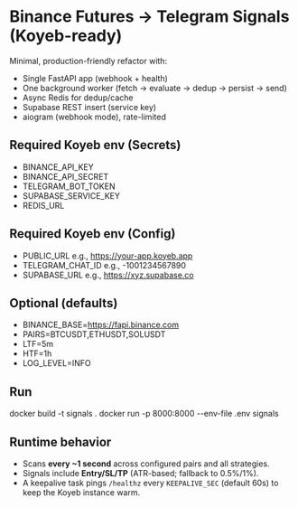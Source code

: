 # Binance Futures → Telegram Signals (Koyeb-ready)

Minimal, production-friendly refactor with:
- Single FastAPI app (webhook + health)
- One background worker (fetch → evaluate → dedup → persist → send)
- Async Redis for dedup/cache
- Supabase REST insert (service key)
- aiogram (webhook mode), rate-limited

## Required Koyeb env (Secrets)
- BINANCE_API_KEY
- BINANCE_API_SECRET
- TELEGRAM_BOT_TOKEN
- SUPABASE_SERVICE_KEY
- REDIS_URL

## Required Koyeb env (Config)
- PUBLIC_URL       e.g., https://your-app.koyeb.app
- TELEGRAM_CHAT_ID e.g., -1001234567890
- SUPABASE_URL     e.g., https://xyz.supabase.co

## Optional (defaults)
- BINANCE_BASE=https://fapi.binance.com
- PAIRS=BTCUSDT,ETHUSDT,SOLUSDT
- LTF=5m
- HTF=1h
- LOG_LEVEL=INFO

## Run
docker build -t signals .
docker run -p 8000:8000 --env-file .env signals


## Runtime behavior
- Scans **every ~1 second** across configured pairs and all strategies.
- Signals include **Entry/SL/TP** (ATR-based; fallback to 0.5%/1%).
- A keepalive task pings `/healthz` every `KEEPALIVE_SEC` (default 60s) to keep the Koyeb instance warm.
